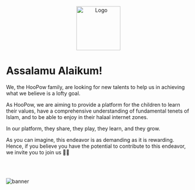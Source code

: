 
<br />
<p align="center">
  <a href="#">
    <img src="https://drive.google.com/uc?export=view&id=1N-tBT1oekTwxdhcmrGo50AX3gyJf0igE" alt="Logo" width="120" height="120">
  </a>




<!-- PROJECT LOGO -->
# **Assalamu Alaikum!**

We, the HooPow family, are looking for new talents to help us in achieving what we believe is a lofty goal. 

As HooPow, we are aiming to provide a platform for the children to learn their values, have a comprehensive understanding of fundamental tenets of Islam, and to be able to enjoy in their halaal internet zones. 

In our platform, they share, they play, they learn, and they grow. 

As you can imagine, this endeavor is as demanding as it is rewarding. Hence, if you believe you have the potential to contribute to this endeavor, we invite you to join us 💪🏻






<br />
<br />

![banner](https://drive.google.com/uc?export=view&id=1SACvqhDqhHDbIjusKxcJ3aCATtHGqDyn)


  <!-- https://drive.google.com/uc?export=view&id= -->